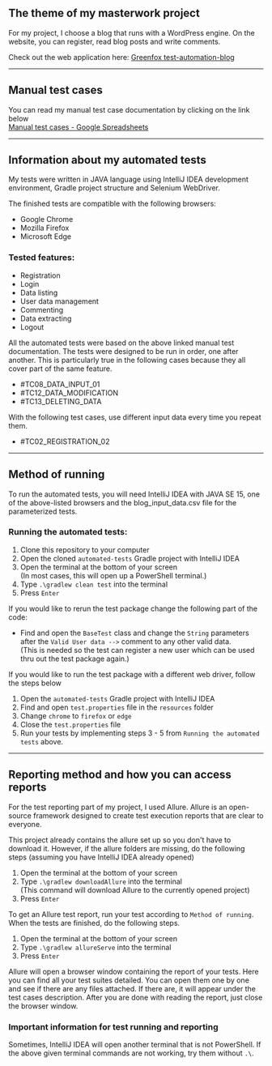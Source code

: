 ## The theme of my masterwork project
For my project, I choose a blog that runs with a WordPress engine.
On the website, you can register, read blog posts and write comments.

Check out the web application here: [Greenfox test-automation-blog](http://test-automation-blog.greenfox.academy/)
***
## Manual test cases
You can read my manual test case documentation by clicking on the link below\
[Manual test cases - Google Spreadsheets](https://docs.google.com/spreadsheets/d/1iuAAzr0N7xzElvqXV-cDUVTxn1tbk-pf_NY88QUWSG8/edit?usp=sharing)
***
## Information about my automated tests
My tests were written in JAVA language using IntelliJ IDEA development environment, Gradle project structure and Selenium WebDriver.

The finished tests are compatible with the following browsers:
* Google Chrome
* Mozilla Firefox
* Microsoft Edge

### Tested features:
* Registration
* Login
* Data listing
* User data management
* Commenting
* Data extracting
* Logout

All the automated tests were based on the above linked manual test documentation. The tests were designed to be run in order, one after another. This is particularly true in the following cases because they all cover part of the same feature.

* #TC08_DATA_INPUT_01
* #TC12_DATA_MODIFICATION
* #TC13_DELETING_DATA

With the following test cases, use different input data every time you repeat them.

* #TC02_REGISTRATION_02

***
## Method of running
To run the automated tests, you will need IntelliJ IDEA with JAVA SE 15, one of the above-listed browsers and the blog_input_data.csv file for the parameterized tests.

### Running the automated tests:
1. Clone this repository to your computer
2. Open the cloned `automated-tests` Gradle project with IntelliJ IDEA
3. Open the terminal at the bottom of your screen\
(In most cases, this will open up a PowerShell terminal.)
4. Type `.\gradlew clean test` into the terminal
5. Press `Enter`

If you would like to rerun the test package change the following part of the code:

* Find and open the `BaseTest` class and change the `String` parameters after the `Valid User data -->` comment to any other valid data.\
(This is needed so the test can register a new user which can be used thru out the test package again.)

If you would like to run the test package with a different web driver, follow the steps below

1. Open the `automated-tests` Gradle project with IntelliJ IDEA
2. Find and open `test.properties` file in the `resources` folder
3. Change `chrome` to `firefox` or `edge`
4. Close the `test.properties` file
5. Run your tests by implementing steps 3 - 5 from `Running the automated tests` above.
***
## Reporting method and how you can access reports
For the test reporting part of my project, I used Allure. Allure is an open-source framework designed to create test execution reports that are clear to everyone.

This project already contains the allure set up so you don't have to download it.
However, if the allure folders are missing, do the following steps (assuming you have IntelliJ IDEA already opened)

1. Open the terminal at the bottom of your screen
2. Type `.\gradlew downloadAllure` into the terminal\
(This command will download Allure to the currently opened project)
3. Press `Enter`

To get an Allure test report, run your test according to `Method of running`. When the tests are finished, do the following steps.

1. Open the terminal at the bottom of your screen
2. Type `.\gradlew allureServe` into the terminal
3. Press `Enter`

Allure will open a browser window containing the report of your tests.
Here you can find all your test suites detailed. You can open them one by one and see if there are any files attached. If there are, it will appear under the test cases description.
After you are done with reading the report, just close the browser window.

### Important information for test running and reporting
Sometimes, IntelliJ IDEA will open another terminal that is not PowerShell.
If the above given terminal commands are not working, try them without `.\`.